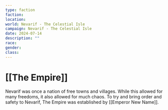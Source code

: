 ```yaml
---
type: faction
faction: 
location: 
world: Nevarif - The Celestial Isle
campaign: Nevarif - The Celestial Isle
date: 2024-07-14
description: ""
race: 
gender: 
class:
---
```

# [[The Empire]]

Nevarif was once a nation of free towns and villages. While this allowed for many freedoms, it also allowed for much chaos. To try and bring order and safety to Nevarif, The Empire was established by [[Emperor New Name]].